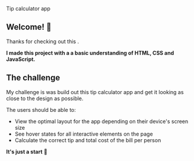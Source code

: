 Tip calculator app


## Welcome! 👋

Thanks for checking out this .

**I made this project with a a basic understanding of HTML, CSS and JavaScript.**

## The challenge

My challenge is was build out this tip calculator app and get it looking as close to the design as possible.


The users should be able to:

- View the optimal layout for the app depending on their device's screen size
- See hover states for all interactive elements on the page
- Calculate the correct tip and total cost of the bill per person


**It's just a start** 🚀
